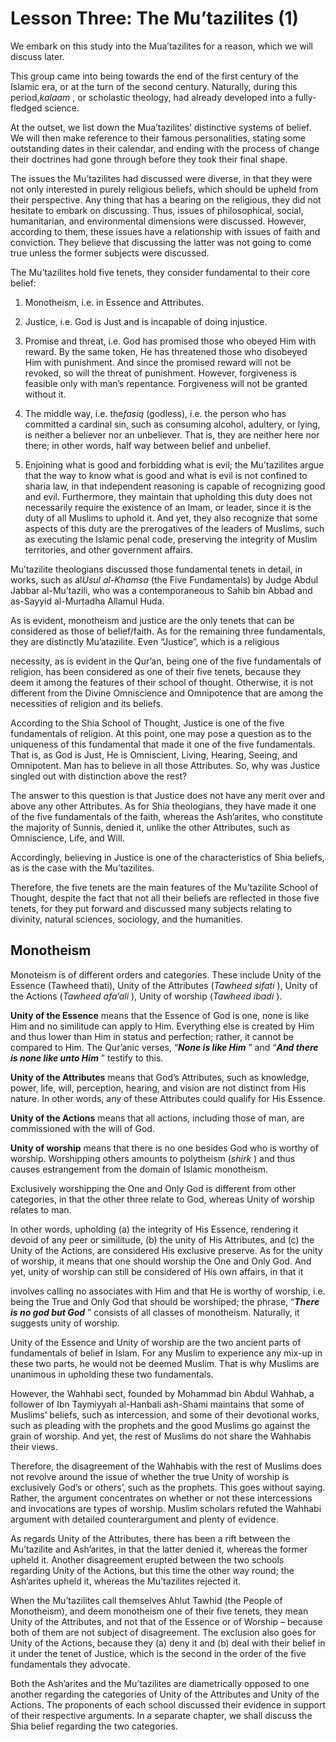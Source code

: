 Lesson Three: The Mu’tazilites (1)
==================================

We embark on this study into the Mua’tazilites for a reason, which we
will discuss later.

This group came into being towards the end of the first century of the
Islamic era, or at the turn of the second century. Naturally, during
this period,*kalaam* , or scholastic theology, had already developed
into a fully-fledged science.

At the outset, we list down the Mua’tazilites’ distinctive systems of
belief. We will then make reference to their famous personalities,
stating some outstanding dates in their calendar, and ending with the
process of change their doctrines had gone through before they took
their final shape.

The issues the Mu’tazilites had discussed were diverse, in that they
were not only interested in purely religious beliefs, which should be
upheld from their perspective. Any thing that has a bearing on the
religious, they did not hesitate to embark on discussing. Thus, issues
of philosophical, social, humanitarian, and environmental dimensions
were discussed. However, according to them, these issues have a
relationship with issues of faith and conviction. They believe that
discussing the latter was not going to come true unless the former
subjects were discussed.

The Mu’tazilites hold five tenets, they consider fundamental to their
core belief:

1. Monotheism, i.e. in Essence and Attributes.

2. Justice, i.e. God is Just and is incapable of doing injustice.

3. Promise and threat, i.e. God has promised those who obeyed Him with
reward. By the same token, He has threatened those who disobeyed Him
with punishment. And since the promised reward will not be revoked, so
will the threat of punishment. However, forgiveness is feasible only
with man’s repentance. Forgiveness will not be granted without it.

4. The middle way, i.e. the*fasiq* (godless), i.e. the person who has
committed a cardinal sin, such as consuming alcohol, adultery, or lying,
is neither a believer nor an unbeliever. That is, they are neither here
nor there; in other words, half way between belief and unbelief.

5. Enjoining what is good and forbidding what is evil; the Mu’tazilites
argue that the way to know what is good and what is evil is not confined
to sharia law, in that independent reasoning is capable of recognizing
good and evil. Furthermore, they maintain that upholding this duty does
not necessarily require the existence of an Imam, or leader, since it is
the duty of all Muslims to uphold it. And yet, they also recognize that
some aspects of this duty are the prerogatives of the leaders of
Muslims, such as executing the Islamic penal code, preserving the
integrity of Muslim territories, and other government affairs.

Mu’tazilite theologians discussed those fundamental tenets in detail, in
works, such as al*Usul al-Khamsa* (the Five Fundamentals) by Judge Abdul
Jabbar al-Mu’tazili, who was a contemporaneous to Sahib bin Abbad and
as-Sayyid al-Murtadha Allamul Huda.

As is evident, monotheism and justice are the only tenets that can be
considered as those of belief/faith. As for the remaining three
fundamentals, they are distinctly Mu’atazilite. Even “Justice”, which is
a religious

necessity, as is evident in the Qur’an, being one of the five
fundamentals of religion, has been considered as one of their five
tenets, because they deem it among the features of their school of
thought. Otherwise, it is not different from the Divine Omniscience and
Omnipotence that are among the necessities of religion and its beliefs.

According to the Shia School of Thought, Justice is one of the five
fundamentals of religion. At this point, one may pose a question as to
the uniqueness of this fundamental that made it one of the five
fundamentals. That is, as God is Just, He is Omniscient, Living,
Hearing, Seeing, and Omnipotent. Man has to believe in all those
Attributes. So, why was Justice singled out with distinction above the
rest?

The answer to this question is that Justice does not have any merit over
and above any other Attributes. As for Shia theologians, they have made
it one of the five fundamentals of the faith, whereas the Ash’arites,
who constitute the majority of Sunnis, denied it, unlike the other
Attributes, such as Omniscience, Life, and Will.

Accordingly, believing in Justice is one of the characteristics of Shia
beliefs, as is the case with the Mu’tazilites.

Therefore, the five tenets are the main features of the Mu’tazilite
School of Thought, despite the fact that not all their beliefs are
reflected in those five tenets, for they put forward and discussed many
subjects relating to divinity, natural sciences, sociology, and the
humanities.

Monotheism
----------

Monoteism is of different orders and categories. These include Unity of
the Essence (Tawheed thati), Unity of the Attributes (*Tawheed sifati*
), Unity of the Actions (*Tawheed afa’ali* ), Unity of worship (*Tawheed
ibadi* ).

**Unity of the Essence** means that the Essence of God is one, none is
like Him and no similitude can apply to Him. Everything else is created
by Him and thus lower than Him in status and perfection; rather, it
cannot be compared to Him. The Qur’anic verses, “***None is like Him***
” and “***And there is none like unto Him*** ” testify to this.

**Unity of the Attributes** means that God’s Attributes, such as
knowledge, power, life, will, perception, hearing, and vision are not
distinct from His nature. In other words, any of these Attributes could
qualify for His Essence.

**Unity of the Actions** means that all actions, including those of man,
are commissioned with the will of God.

**Unity of worship** means that there is no one besides God who is
worthy of worship. Worshipping others amounts to polytheism (*shirk* )
and thus causes estrangement from the domain of Islamic monotheism.

Exclusively worshipping the One and Only God is different from other
categories, in that the other three relate to God, whereas Unity of
worship relates to man.

In other words, upholding (a) the integrity of His Essence, rendering it
devoid of any peer or similitude, (b) the unity of His Attributes, and
(c) the Unity of the Actions, are considered His exclusive preserve. As
for the unity of worship, it means that one should worship the One and
Only God. And yet, unity of worship can still be considered of His own
affairs, in that it

involves calling no associates with Him and that He is worthy of
worship, i.e. being the True and Only God that should be worshiped; the
phrase, “***There is no god but God*** ” consists of all classes of
monotheism. Naturally, it suggests unity of worship.

Unity of the Essence and Unity of worship are the two ancient parts of
fundamentals of belief in Islam. For any Muslim to experience any mix-up
in these two parts, he would not be deemed Muslim. That is why Muslims
are unanimous in upholding these two fundamentals.

However, the Wahhabi sect, founded by Mohammad bin Abdul Wahhab, a
follower of Ibn Taymiyyah al-Hanbali ash-Shami maintains that some of
Muslims’ beliefs, such as intercession, and some of their devotional
works, such as pleading with the prophets and the good Muslims go
against the grain of worship. And yet, the rest of Muslims do not share
the Wahhabis their views.

Therefore, the disagreement of the Wahhabis with the rest of Muslims
does not revolve around the issue of whether the true Unity of worship
is exclusively God’s or others’, such as the prophets. This goes without
saying. Rather, the argument concentrates on whether or not these
intercessions and invocations are types of worship. Muslim scholars
refuted the Wahhabi argument with detailed counterargument and plenty of
evidence.

As regards Unity of the Attributes, there has been a rift between the
Mu’tazilite and Ash’arites, in that the latter denied it, whereas the
former upheld it. Another disagreement erupted between the two schools
regarding Unity of the Actions, but this time the other way round; the
Ash’arites upheld it, whereas the Mu’tazilites rejected it.

When the Mu’tazilites call themselves Ahlut Tawhid (the People of
Monotheism), and deem monotheism one of their five tenets, they mean
Unity of the Attributes, and not that of the Essence or of Worship –
because both of them are not subject of disagreement. The exclusion also
goes for Unity of the Actions, because they (a) deny it and (b) deal
with their belief in it under the tenet of Justice, which is the second
in the order of the five fundamentals they advocate.

Both the Ash’arites and the Mu’tazilites are diametrically opposed to
one another regarding the categories of Unity of the Attributes and
Unity of the Actions. The proponents of each school discussed their
evidence in support of their respective arguments. In a separate
chapter, we shall discuss the Shia belief regarding the two categories.


